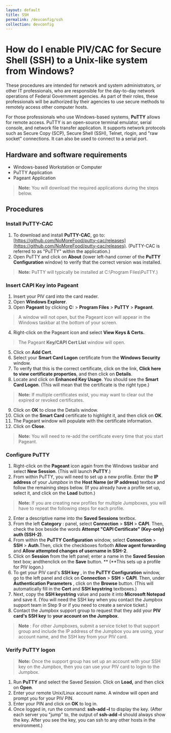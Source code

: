 ```yaml
---
layout: default
title: SSH
permalink: /devconfig/ssh
collection: devconfig
---
```

# How do I enable PIV/CAC for Secure Shell (SSH) to a Unix-like system from Windows?

These procedures are intended for network and system administrators, or other IT professionals, who are responsible for the day-to-day network operations of Federal Government agencies.  As part of their roles, these professionals will be authorized by their agencies to use secure methods to remotely access other computer hosts.

For those professionals who use Windows-based systems, **PuTTY** allows for remote access. PuTTY is an open-source terminal emulator, serial console, and network file transfer application. It supports network protocols such as Secure Copy (SCP), Secure Shell (SSH), Telnet, rlogin, and &quot;raw socket&quot; connections. It can also be used to connect to a serial port.

## Hardware and software requirements

- Windows-based Workstation or Computer
- PuTTY Application
- Pageant Application

> **Note:**  You will download the required applications during the steps below.
## Procedures

### Install PuTTY-CAC

1. To download and install **PuTTY-CAC**, go to: [https://github.com/NoMoreFood/putty-cac/releases](https://github.com/NoMoreFood/putty-cac/releases).  (PuTTY-CAC is referred to as &quot;PuTTY&quot; within the application.)
2. Open PuTTY and click on **About** (lower left-hand corner of the **PuTTY Configuration** window) to verify that the correct version was installed.

> **Note:** PuTTY will typically be installed at C:\Program Files\PuTTY.)

### Insert CAPI Key into Pageant

1. Insert your PIV card into the card reader.
2. Open **Windows Explorer**.
3. Open **Pageant** by clicking **C:** &gt; **Program Files** &gt; **PuTTY** &gt; **Pageant**.
> A window will not open, but the Pageant icon will appear in the Windows taskbar at the bottom of your screen.
4. Right-click on the Pageant icon and select **View Keys &amp; Certs.**

> The Pageant **Key/CAPI Cert List** window will open.

5. Click on **Add Cert**.
6. Select your **Smart Card Logon** certificate from the **Windows Security** window.
7. To verify that this is the correct certificate, click on the link, **Click here to view certificate properties**, and then click on **Details**.
8. Locate and click on **Enhanced Key Usage**. You should see the **Smart Card Logon**. (This will mean that the certificate is the right type.)

> **Note:** If multiple certificates exist, you may want to clear out the expired or revoked certificates.

9. Click on **OK** to close the Details window.
10. Click on the **Smart Card** certificate to highlight it, and then click on **OK**.
11. The Pageant window will populate with the certificate information.
12. Click on **Close**.

> **Note:** You will need to re-add the certificate every time that you start Pageant.

### Configure PuTTY

1. Right-click on the **Pageant** icon again from the Windows taskbar and select **New Session**.  (This will launch **PuTTY**.)
2. From within PuTTY, you will need to set up a new profile.  Enter the **IP address** of your _Jumpbox_ in the **Host Name (or IP address)** textbox and follow the remaining steps below.  (If you already have a profile set up, select it, and click on the **Load** button.)

> **Note:** If you are creating new profiles for multiple Jumpboxes, you will have to repeat the following steps for each profile.

2. Enter a descriptive name into the **Saved Sessions** textbox.
3. From the left **Category** : panel, select **Connection** &gt; **SSH** &gt; **CAPI**. Then, check the box beside the words **Attempt &quot;CAPI Certificate&quot; (Key-only) auth (SSH-2)**.
4. From within the **PuTTY Configuration** window, select **Connection** &gt; **SSH** &gt; **Auth**.Then, click the checkboxes forboth **Allow agent forwarding** and **Allow attempted changes of username in SSH-2**.
5. Click on **Session** from the left panel; enter a name in the **Saved Session** text box; andthenclick on the **Save** button. ** (**This sets up a profile for PIV logon.)
6. To get your PIV card&#39;s **SSH key** , in the **PuTTY Configuration** window, go to the left panel and click on **Connection** &gt; **SSH** &gt; **CAPI**.  Then, under **Authentication Parameters** , click on  the **Browse** button.  (This will automatically fill in the **Cert** and **SSH keystring** textboxes.)
7. Next, copy the **SSH keystring** value and paste it into **Microsoft Notepad** and save it.  (You will need the SSH key when you contact the Jumpbox support team in Step 9 or if you need to create a service ticket.)
8. Contact the Jumpbox support group to request that they add your **PIV card&#39;s SSH key** to **your account on the Jumpbox**.

> **Note** : For other Jumpboxes, submit a service ticket to that support group and include the IP address of the Jumpbox you are using, your account name, and the SSH key from your PIV card.

### Verify PuTTY logon

> **Note:** Once the support group has set up an account with your SSH key on the Jumpbox, then you can use your PIV card to login to the Jumpbox.

1. Run **PuTTY** and select the Saved Session. Click on **Load,** and then click on **Open**.
2. Enter your remote Unix/Linux account name.  A window will open and prompt you for your PIV PIN.
3. Enter your PIN and click on **OK** to log in.
4. Once logged in, run the command:   **ssh-add –l** to display the key.  (After each server you &quot;jump&quot; to, the output of **ssh-add –l** should always show the key.  After you see the key, you can ssh to any other hosts in the environment.)
